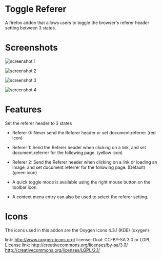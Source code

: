 # Toggle Referer #


A firefox addon that allows users to toggle the browser's referer header setting between 3 states.

# Screenshots


![screenshot 1](https://addons.cdn.mozilla.net/user-media/previews/full/146/146520.png?modified=1416042662)

![screenshot 2](https://addons.cdn.mozilla.net/user-media/previews/full/146/146524.png?modified=1416042662)

![screenshot 3](https://addons.cdn.mozilla.net/user-media/previews/full/146/146526.png?modified=1416042662)

![screenshot 4](https://addons.cdn.mozilla.net/user-media/previews/full/146/146522.png?modified=1416042662)


# Features 

Set the referer header to 3 states

* Referer 0: Never send the Referer header or set document.referrer (red icon)

* Referer 1: Send the Referer header when clicking on a link, and set
document.referrer for the following page. (yellow icon)

* Referer 2: Send the Referer header when clicking on a link or loading an image,
and set document.referrer for the following page. (Default) (green icon)

* A quick toggle mode is available using the right mouse button on the toolbar icon.

* A context menu entry can also be used to select the referer setting.


# Icons #

The icons used in this addon are the Oxygen Icons 4.3.1 (KDE) (oxygen)
  
link: http://www.oxygen-icons.org/
license: Dual: CC-BY-SA 3.0 or LGPL
License link: http://creativecommons.org/licenses/by-sa/3.0/
http://creativecommons.org/licenses/LGPL/2.1/
